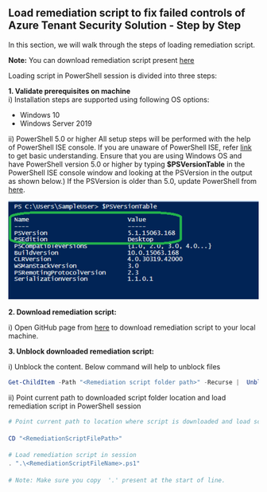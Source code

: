 ## Load remediation script to fix failed controls of Azure Tenant Security Solution - Step by Step
In this section, we will walk through the steps of loading remediation script.

**Note:** You can download remediation script present [here](../RemediationScripts)

Loading script in PowerShell session is divided into three steps:

**1. Validate prerequisites on machine**  
  i) Installation steps are supported using following OS options: 	

  - Windows 10
  - Windows Server 2019

  ii) PowerShell 5.0 or higher
  All setup steps will be performed with the help of PowerShell ISE console. If you are unaware of PowerShell ISE, refer [link](PowerShellTips.md) to get basic understanding.
  Ensure that you are using Windows OS and have PowerShell version 5.0 or higher by typing **$PSVersionTable** in the PowerShell ISE console window and looking at the PSVersion in the output as shown below.)
  If the PSVersion is older than 5.0, update PowerShell from [here](https://www.microsoft.com/en-us/download/details.aspx?id=54616).

  ![PowerShell Version](../../Images/00_PS_Version.png)

  **2. Download remediation script:**

  i) Open GitHub page from [here](https://github.com/azsk/AzTS-docs/tree/main/Scripts/RemediationScripts) to download remediation script to your local machine.

**3. Unblock downloaded remediation script:**

i) Unblock the content. Below command will help to unblock files

``` PowerShell
Get-ChildItem -Path "<Remediation script folder path>" -Recurse |  Unblock-File 
```

ii) Point current path to downloaded script folder location and load remediation script in PowerShell session
``` PowerShell
# Point current path to location where script is downloaded and load script from folder

CD "<RemediationScriptFilePath>"

# Load remediation script in session
. ".\<RemediationScriptFileName>.ps1"

# Note: Make sure you copy  '.' present at the start of line.

```